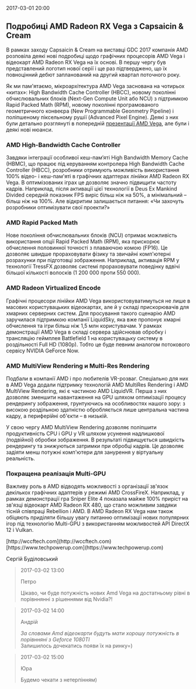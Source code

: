 <article><time datetime="2017-03-01 20:00">2017-03-01 20:00</time>

# Подробиці AMD Radeon RX Vega з Capsaicin & Cream

В рамках заходу Capsaicin & Cream на виставці GDC 2017 компанія AMD розповіла деякі нові подробиці щодо графічних процесорів AMD Vega і відеокарт AMD Radeon RX Vega на їх основі. В першу чергу був представлений логотип нової серії і ще раз підтверджено, що їх повноцінний дебют запланований на другий квартал поточного року.

Як ми пам'ятаємо, мікроархітектура AMD Vega заснована на чотирьох «китах»: High Bandwidth Cache Controller (HBCC), новому поколінні обчислювальних блоків (Next-Gen Compute Unit або NCU) з підтримкою Rapid Packed Math (RPM), новому поколінні програмованого геометричного конвеєра (New Programmable Geonmetry Pipeline) і поліпшеному піксельному рушії (Advanced Pixel Engine). Деякі з них були детально розглянуті в попередній <a href="">презентації AMD Vega</a>, але були і деякі нові нюанси.

### AMD High-Bandwidth Cache Controller

Завдяки інтеграції особливої кеш-пам’яті High Bandwidth Memory Cache (HBMC), що працює під керуванням контролера High Bandwidth Cache Controller (HBCC), розробники отримують можливість використання 100% відео- і кеш-пам'яті в графічних адаптерах лінійки AMD Radeon RX Vega. В оптимізованих іграх це дозволяє значно підвищити частоту кадрів. Наприклад, після активації цієї технології в Deus Ex Mankind Divided середній показник FPS виріс більш ніж на 50%, а мінімальний – більш ніж на 100%. Але відкритим залишається питання: «Чи захочуть розробники оптимізувати свої проекти?»

### AMD Rapid Packed Math

Нове покоління обчислювальних блоків (NCU) отримає можливість використання опції Rapid Packed Math (RPM), яка прискорює обчислення половинної точності з плаваючою комою (FP16). Це дозволяє швидше прораховувати фізику та звичайні комп'ютерні розрахунки при підготовці зображення. Наприклад, активація RPM у технології TressFX дозволяє системі прораховувати поведінку вдвічі більшої кількості волосків (1 200 000 проти 550 000).

### AMD Radeon Virtualized Encode

Графічні процесори лінійки AMD Vega використовуватимуться не лише в масових користувацьких відеокартах, але й у складі прискорювачів для хмарних серверних систем. Для просування такого сценарію AMD заручилася підтримкою компанії LiquidSky, яка вже пропонує хмарні обчислення та ігри більш ніж 1,5 млн користувачам. У рамках демонстрації AMD Vega в складі сервера здійснював обробку і трансляцію геймплея Battlefield 1 на користувацьку систему в роздільності Full HD (1080p). Тобто це буде певним аналогом потокового сервісу NVIDIA GeForce Now.

### AMD MultiView Rendering и Multi-Res Rendering

Подбали в компанії AMD і про любителів VR-розваг. Спеціально для них в AMD Vega додали підтримку технологій AMD MultiRes Rendering і AMD MultiView Rendering, які є частиною AMD LiquidVR. Перша з них дозволяє зменшити навантаження на GPU шляхом оптимізації процесу рендерингу зображення, грунтуючись на особливостях нашого зору: з високою роздільною здатністю обробляється лише центральна частина кадру, а периферійні об'єкти – в низькій.

У свою чергу AMD MultiView Rendering дозволяє поліпшити продуктивність CPU і GPU у VR шляхом усунення надлишкової (подвійної) обробки зображення. В результаті підвищується швидкість рендерингу та знижуються затримки при обробці кадрів. Це дозволяє задіяти менш потужні комп'ютери для занурення у віртуальну реальність.

### Покращена реалізація Multi-GPU

Важливу роль в AMD відводять можливості з організації зв'язок декількох графічних адаптерів у режимі AMD CrossFireX. Наприклад, у рамках демонстрації гра Sniper Elite 4 показала майже 100% приріст на зв'язці відеокарт AMD Radeon RX 480, що стало можливим завдяки тісній співпраці Rebellion і AMD. В AMD Radeon RX Vega нам також обіцяють приділяти більшу увагу питанню оптимізації нових популярних ігор під технологію Multi-GPU з використанням можливостей API DirectX 12 і Vulkan.

<div>[http://wccftech.com](http://wccftech.com)  
[https://www.techpowerup.com](https://www.techpowerup.com)</div>

<span>Сергій Буділовський</span>

<div>

> <time datetime="2017-03-02 13:00">2017-03-02 13:00</time>
> 
> <div>Петро</div>
> 
> Цікаво, чи буде потужність нових Amd Vega на достатньому рівні в порівннянні з рішеннями від Nvidia?!

> <time datetime="2017-03-02 14:00">2017-03-02 14:00</time>
> 
> <div>Андрій</div>
> 
> <cite>За словами Amd відеокарти будуть мати хорошу потужність в порівнняні з Geforce 1080TI</cite>  
> Залишилось дочекатись появи їх на ринку=)

> <time datetime="2017-03-02 15:00">2017-03-02 15:00</time>
> 
> <div>Юра</div>
> 
> Будемо чекати з нетерпінням)

</div>

</article>